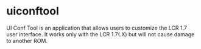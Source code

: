 # uiconftool
UI Conf Tool is an application that allows users to customize the LCR 1.7 user interface. It works only with the LCR 1.7(.X) but will not cause damage to another ROM.
